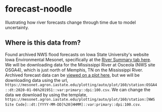 # forecast-noodle
Illustrating how river forecasts change through time due to model uncertainty.

## Where is this data from?

Found archived NWS flood forecasts on Iowa State University's website Iowa Environmental Mesonet, specifically at the [River Summary tab here](https://mesonet.agron.iastate.edu/river/?all). We will be downloading data for the Mississippi River at Osceola (NWS site OSGA4), which is just north of Memphis, TN on the Mississippi River. Archived forecast data can be [viewed on a plot here](https://mesonet.agron.iastate.edu/plotting/auto/?q=160&station=OSGA4), but we will be downloading data using the url, `https://mesonet.agron.iastate.edu/plotting/auto/plot/160/station:OSGA4::dt:2020-01-06%201951::var:primary::dpi:100.csv`. We can change the data we download by using the template, `https://mesonet.agron.iastate.edu/plotting/auto/plot/160/station:[NWS Site Code]::dt:[YYYY-MM-DD]%20[HHMM]::var:primary::dpi:100.csv`.
